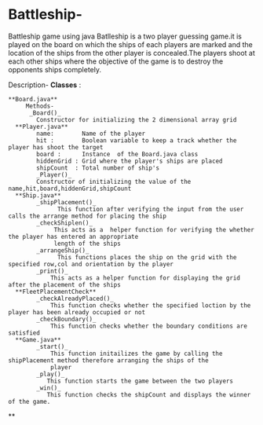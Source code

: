 # Battleship-
Battleship game using java
    Batlleship is a two player guessing game.it is played on the board on which the ships of each players are marked and 
    the location of the ships from the other player is concealed.The players shoot at each other ships where the objective of 
    the game is to destroy the opponents ships completely.

Description-
    **Classes** : 
    
    **Board.java**
         Methods-
          _Board()_
            Constructor for initializing the 2 dimensional array grid 
      **Player.java**
            name:        Name of the player 
            hit :        Boolean variable to keep a track whether the player has shoot the target
            board :      Instance  of the Board.java class
            hiddenGrid : Grid where the player's ships are placed 
            shipCount  : Total number of ship's 
            _Player()_
            Constructor of initializing the value of the name,hit,board,hiddenGrid,shipCount
      **Ship.java**
            _shipPlacement()_
                  This function after verifying the input from the user calls the arrange method for placing the ship
            _checkShiplen()_
                 This acts as a  helper function for verifying the whether the player has entered an appropriate 
                 length of the ships
            _arrangeShip()_
                  This functions places the ship on the grid with the specified row,col and orientation by the player
            _print()_
                This acts as a helper function for displaying the grid after the placement of the ships
      **FleetPlacementCheck**
            _checkAlreadyPlaced()_
                This function checks whether the specified loction by the player has been already occupied or not 
            _checkBoundary()_
                This function checks whether the boundary conditions are satisfied
      **Game.java**
            _start()_
                This function initailizes the game by calling the shipPlacement method therefore arranging the ships of the 
                player 
            _play()_
               This function starts the game between the two players
            _win()_
               This function checks the shipCount and displays the winner of the game.     
**
